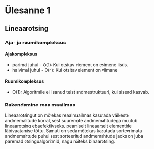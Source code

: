 # Ülesanne 1 

## Lineaarotsing

### Aja- ja ruumikompleksus

#### Ajakompleksus

- parimal juhul - O(1): Kui otsitav element on esimene listis.
- halvimal juhul - O(n): Kui otsitav element on viimane

#### Ruumikompleksus

- O(1): Algoritmile ei lisanud teist andmestruktuuri, kui sisend kasvab.

### Rakendamine reaalmaailmas

Lineaarotsingut on mõtekas reaalmaailmas kasutada väikeste andmemahtude korral, 
sest suuremate andmemahtudega muutub lineaarotsing ebaefektiivseks, peamiselt lineaarselt elementide läbivaatamise tõttu. Samuti on seda mõtekas kasutada sorteerimata andmemahtude puhul sest sorteeritud andmemahtude jaoks on juba paremad otsingualgoritmid, nagu näiteks binaarotsing.


